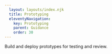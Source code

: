 ```yaml
---
  layout: layouts/index.njk
  title: Prototyping
  eleventyNavigation:
    key: Prototyping
    parent: Guidance
    order: 30
---
```


Build and deploy prototypes for testing and review.
